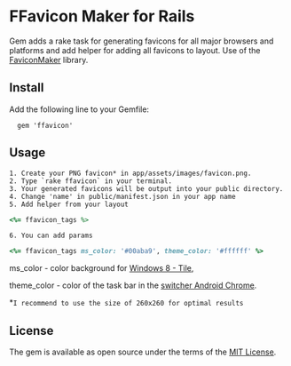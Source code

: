 # FFavicon Maker for Rails
Gem adds a rake task for generating favicons for all major browsers and platforms and add helper for adding all favicons to layout.
Use of the [FaviconMaker](https://github.com/follmann/favicon_maker) library.

## Install

Add the following line to your Gemfile:

	  gem 'ffavicon'

## Usage

	1. Create your PNG favicon* in app/assets/images/favicon.png.
	2. Type `rake ffavicon` in your terminal.
	3. Your generated favicons will be output into your public directory.
	4. Change 'name' in public/manifest.json in your app name
	5. Add helper from your layout
``` ruby
<%= ffavicon_tags %>
```
	6. You can add params
``` ruby
<%= ffavicon_tags ms_color: '#00aba9', theme_color: '#ffffff' %>
```
ms_color - color background for [Windows 8 - Tile](http://realfavicongenerator.net/faq#windows_8_tile_colors),

theme_color - color  of the task bar in the [switcher Android Chrome](https://developers.google.com/web/updates/2014/11/Support-for-theme-color-in-Chrome-39-for-Android).

  *`I recommend to use the size of 260x260 for optimal results`

## License

The gem is available as open source under the terms of the [MIT License](http://opensource.org/licenses/MIT).

